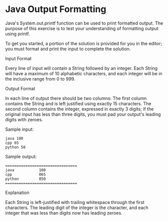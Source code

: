 Java Output Formatting
=============


Java's System.out.printf function can be used to print formatted output. The purpose of this exercise is to test your understanding of formatting output using printf.

To get you started, a portion of the solution is provided for you in the editor; you must format and print the input to complete the solution.

Input Format

Every line of input will contain a String followed by an integer. 
Each String will have a maximum of 10 alphabetic characters, and each integer will be in the inclusive range from 0 to 999.

Output Format

In each line of output there should be two columns: 
The first column contains the String and is left justified using exactly 15 characters. 
The second column contains the integer, expressed in exactly 3 digits; if the original input has less than three digits, you must pad your output's leading digits with zeroes.

Sample input:
```
java 100
cpp 65
python 50
```
Sample output:
```
================================
java           100 
cpp            065 
python         050 
================================
```


Explanation

Each String is left-justified with trailing whitespace through the first  characters. The leading digit of the integer is the character, and each integer that was less than  digits now has leading zeroes.